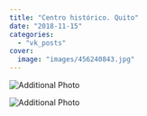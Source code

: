 ```yaml
---
title: "Centro histórico. Quito"
date: "2018-11-15"
categories: 
  - "vk_posts"
cover:
  image: "images/456240843.jpg"
---
```


![Additional Photo](https://vodpop.ru/wp-content/uploads/2023/07/456240844.jpg)

![Additional Photo](https://vodpop.ru/wp-content/uploads/2023/07/456240845.jpg)
